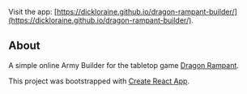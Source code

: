 Visit the app: [https://dickloraine.github.io/dragon-rampant-builder/](https://dickloraine.github.io/dragon-rampant-builder/).

## About

A simple online Army Builder for the tabletop game [Dragon Rampant](https://ospreypublishing.com/dragon-rampant).


This project was bootstrapped with [Create React App](https://github.com/facebook/create-react-app).
